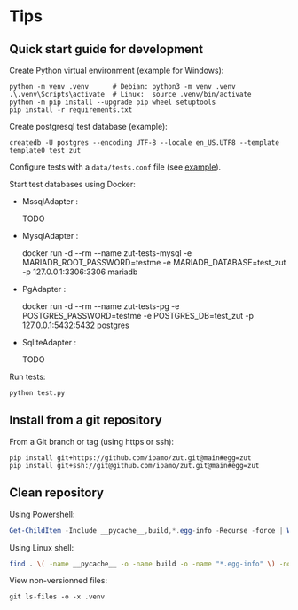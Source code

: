 Tips
====

## Quick start guide for development

Create Python virtual environment (example for Windows):

    python -m venv .venv      # Debian: python3 -m venv .venv
    .\.venv\Scripts\activate  # Linux:  source .venv/bin/activate
    python -m pip install --upgrade pip wheel setuptools
    pip install -r requirements.txt

Create postgresql test database (example):

    createdb -U postgres --encoding UTF-8 --locale en_US.UTF8 --template template0 test_zut

Configure tests with a `data/tests.conf` file (see [example](https://ipamo.net/zut/latest/_static/examples/tests.conf)).

Start test databases using Docker:

- MssqlAdapter :

    TODO

- MysqlAdapter :
    
    docker run -d --rm --name zut-tests-mysql -e MARIADB_ROOT_PASSWORD=testme -e MARIADB_DATABASE=test_zut -p 127.0.0.1:3306:3306 mariadb

- PgAdapter :
    
    docker run -d --rm --name zut-tests-pg -e POSTGRES_PASSWORD=testme -e POSTGRES_DB=test_zut -p 127.0.0.1:5432:5432 postgres

- SqliteAdapter :
    
    TODO

Run tests:

    python test.py


## Install from a git repository

From a Git branch or tag (using https or ssh):

    pip install git+https://github.com/ipamo/zut.git@main#egg=zut
    pip install git+ssh://git@github.com/ipamo/zut.git@main#egg=zut


## Clean repository

Using Powershell:

```ps1
Get-ChildItem -Include __pycache__,build,*.egg-info -Recurse -force | Where-Object fullname -notlike "*\.venv\*" | Remove-Item -Force -Recurse
```

Using Linux shell:

```sh
find . \( -name __pycache__ -o -name build -o -name "*.egg-info" \) -not -path "./.venv/*" -exec rm -rf {} \;
```

View non-versionned files:

    git ls-files -o -x .venv
